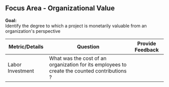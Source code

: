 
## Focus Area - Organizational Value

**Goal:**  
Identify the degree to which a project is monetarily valuable from an organization's perspective

| Metric/Details                                                        | Question                                                                                                                               | Provide Feedback |
| --------------------------------------------------------------------- | -------------------------------------------------------------------------------------------------------------------------------------- | ---------------- |
| Labor Investment | What was the cost of an organization for its employees to create the counted contributions ? |                  |
